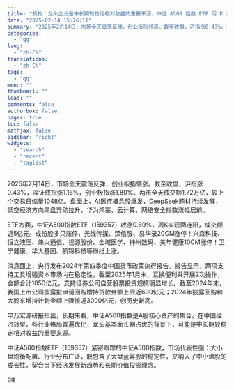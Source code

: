 ```yaml
---
title: "机构：龙头企业是中长期较稳定相对收益的重要来源，中证 A500 指数 ETF 周 K 实现两连阳！"
date: "2025-02-14 15:26:11"
summary: "2025年2月14日，市场全天震荡反弹，创业板指领涨。截至收盘，沪指涨0.43%，深证成指涨1.16..."
categories:
  - "qq"
lang:
  - "zh-CN"
translations:
  - "zh-CN"
tags:
  - "qq"
menu: ""
thumbnail: ""
lead: ""
comments: false
authorbox: false
pager: true
toc: false
mathjax: false
sidebar: "right"
widgets:
  - "search"
  - "recent"
  - "taglist"
---
```


2025年2月14日，市场全天震荡反弹，创业板指领涨。截至收盘，沪指涨0.43%，深证成指涨1.16%，创业板指涨1.80%。两市全天成交额1.72万亿，较上个交易日缩量1048亿。盘面上，AI医疗概念股爆发，DeepSeek题材持续发酵，低空经济方向尾盘异动拉升，华为鸿蒙、云计算、网络安全指数涨幅居前。

ETF方面，中证A500指数ETF（159357）收涨0.89%，周K实现两连阳，成交额近5亿元。成份股多只涨停，光线传媒、深信服、易华录20CM涨停！兴森科技、恒立液压、烽火通信、视源股份、金域医学、神州数码、美年健康10CM涨停！卫宁健康、华大基因、航锦科技等纷纷上涨。

消息面上，央行发布2024年第四季度中国货币政策执行报告。报告显示，两项支持工具增强资本市场内在稳定性。截至2025年1月末，互换便利共开展2次操作，金额合计1050亿元，支持证券公司自营股票投资规模明显增长。截至2024年末，我国上市公司披露拟申请回购增持贷款金额上限近600亿元；2024年披露回购和大股东增持计划金额上限接近3000亿元，创历史新高。

申万宏源研报指出，长期来看，中证A500指数是A股核心资产的集合。在中国经济转型，各行业格局普遍优化，龙头基本面长期占优的背景下，可能是中长期较稳定相对收益的重要来源。

中证A500指数ETF（159357）紧密跟踪的中证A500指数，市场代表性强：大小盘均衡配置、行业分布广泛，既包含了大盘蓝筹股的稳定性，又纳入了中小盘股的成长性，契合当下经济发展新趋势和长期价值投资理念。

[qq](https://new.qq.com/rain/a/20250214A05EYE00)
